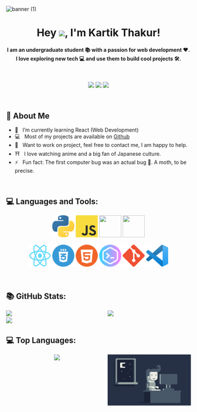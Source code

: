 ![banner (1)](https://user-images.githubusercontent.com/53307443/123813124-45494300-d912-11eb-80e2-f07d8339ac9c.png)

<h1 align="center">Hey <img src="https://media.giphy.com/media/hvRJCLFzcasrR4ia7z/giphy.gif" width="28">, I'm Kartik Thakur!</h1>

<h4 align="center">I am an undergraduate student 📚 with a passion for web development ❤️. I love exploring new tech 💻 and use them to build cool projects 🛠️.</h4>
<br/>

<div align="center">

[<img src="https://img.shields.io/badge/linkedin-%230077B5.svg?&style=for-the-badge&logo=linkedin&logoColor=white">](https://www.linkedin.com/in/kartikth40/)
[<img src="https://img.shields.io/badge/Portfolio-%23000000.svg?&style=for-the-badge">](https://kartikthakur.tech/)
[<img src="https://img.shields.io/badge/Blogger-FF5722?style=for-the-badge&logo=blogger&logoColor=white">](https://www.havesmallbites.me/)
<!-- <img alt="followers" src="https://img.shields.io/github/followers/kartikthakurth40?color=236ad3&labelColor=1155ba&style=for-the-badge&logo=github&label=Follow"/> -->
  
</div> 
<br/>

## 🧐 About Me
- 🌱 &nbsp;  I’m currently learning React (Web Development) 
- 💻 &nbsp;  Most of my projects are available on [Github](https://github.com/kartikth40?tab=repositories) 
- 💬 &nbsp;  Want to work on project, feel free to contact me, I am happy to help.
- ⛩️ &nbsp;  I love watching anime and a big fan of Japanese culture.
- ⚡ &nbsp;  Fun fact: The first computer bug was an actual bug 🐛. A moth, to be precise.
<br/>



## 💻 Languages and Tools:

<div align="center">
<img src="https://github.com/kartikth40/kartikth40/blob/main/logo/python.png?raw=true" height="60" width="60">
<img src="https://github.com/kartikth40/kartikth40/blob/main/logo/JS.png?raw=true" height="60" width="60">
<img src="https://cdn.iconscout.com/icon/free/png-512/node-js-1174925.png" height="60" width="60">
<img src="https://img.icons8.com/color/452/mongodb.png" height="60" width="60">

<br />
<br />

<img src="https://github.com/kartikth40/kartikth40/blob/main/logo/react.png?raw=true" height="60" width="60">
<img src="https://github.com/kartikth40/kartikth40/blob/main/logo/css.png?raw=true" height="60" width="60">
<img src="https://github.com/kartikth40/kartikth40/blob/main/logo/html.png?raw=true" height="60" width="60">
<img src="https://github.com/kartikth40/kartikth40/blob/main/logo/terminal.png?raw=true" height="60" width="60">
<img src="https://github.com/kartikth40/kartikth40/blob/main/logo/git.png?raw=true" height="60" width="60">
<img src="https://github.com/kartikth40/kartikth40/blob/main/logo/vs.png?raw=true" height="60" width="60">

</div>
<br />
<br />

## 📚 GitHub Stats:


<img  src="https://github-readme-stats.vercel.app/api?username=kartikth40&show_icons=true&hide_border=true&theme=tokyonight" width="45%" align="right" >

<img  src="https://github-readme-streak-stats.herokuapp.com/?user=kartikth40&hide_border=true&theme=tokyonight" width="45%" >
<br />

<img src="https://activity-graph.herokuapp.com/graph?username=kartikth40&bg_color=1F222E&color=F8D866&line=F85D7F&point=FFFFFF&hide_border=false" />

## 💻 Top Languages:

<div align="center">

  <img src="https://github-readme-stats.vercel.app/api/top-langs/?username=kartikth40&show_icons=true&theme=radical" width="40%" >
  <img width="45%" align="right" alt="Mern" src="https://raw.githubusercontent.com/AVS1508/AVS1508/master/assets/Night-Coding.gif" />
</div>

<br/>

